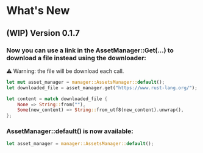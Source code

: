 # What's New

## (WIP) Version 0.1.7

### Now you can use a link in the AssetManager::Get(...) to download a file instead using the downloader:
⚠️ Warning: the file will be download each call.

```rust
let mut asset_manager = manager::AssetsManager::default();
let downloaded_file = asset_manager.get("https://www.rust-lang.org/");

let content = match downloaded_file {
	None => String::from(""),
	Some(new_content) => String::from_utf8(new_content).unwrap(),
};
```

### AssetManager::default() is now available:

```rust
let asset_manager = manager::AssetsManager::default();
```
